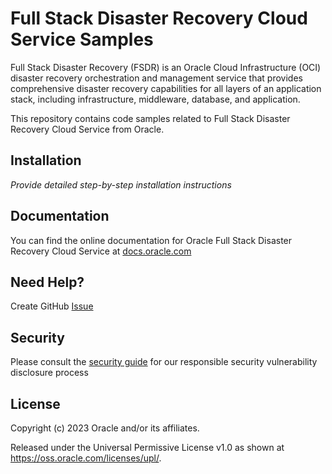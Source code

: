 # Full Stack Disaster Recovery Cloud Service Samples

Full Stack Disaster Recovery (FSDR) is an Oracle Cloud Infrastructure (OCI) disaster recovery orchestration and management service that provides comprehensive disaster recovery capabilities for all layers of an application stack, including infrastructure, middleware, database, and application.

This repository contains code samples related to Full Stack Disaster Recovery Cloud Service from Oracle.

## Installation

*Provide detailed step-by-step installation instructions*

## Documentation

You can find the online documentation for Oracle Full Stack Disaster Recovery Cloud Service at [docs.oracle.com](https://docs.oracle.com/en-us/iaas/disaster-recovery/doc/overview-disaster-recovery.html)

## Need Help?

Create GitHub [Issue](https://github.com/oracle-samples/full-stack-disaster-recovery/issues)

## Security

Please consult the [security guide](./SECURITY.md) for our responsible security vulnerability disclosure process

## License

Copyright (c) 2023 Oracle and/or its affiliates.

Released under the Universal Permissive License v1.0 as shown at
<https://oss.oracle.com/licenses/upl/>.
